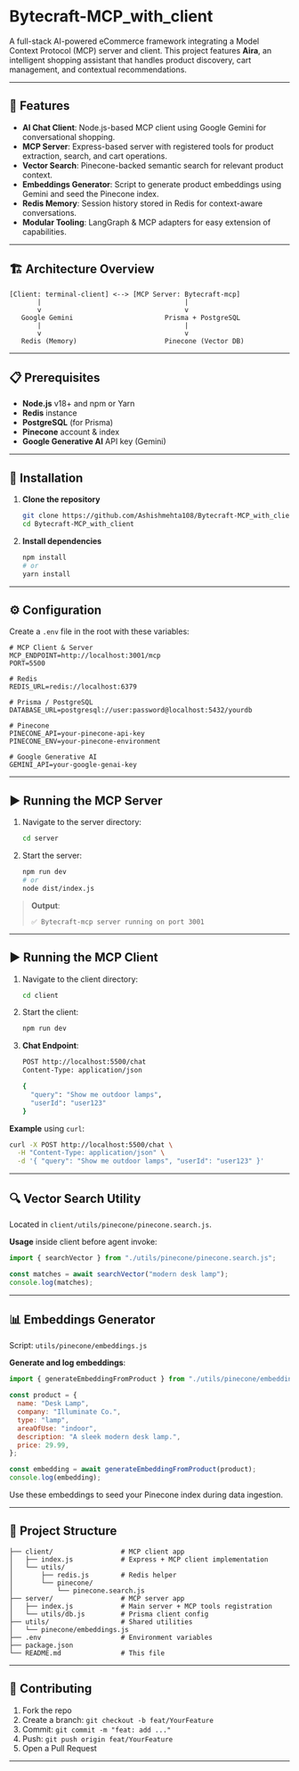 # Bytecraft-MCP_with_client

A full-stack AI-powered eCommerce framework integrating a Model Context Protocol (MCP) server and client. This project features **Aira**, an intelligent shopping assistant that handles product discovery, cart management, and contextual recommendations.

---

## 🚀 Features

- **AI Chat Client**: Node.js-based MCP client using Google Gemini for conversational shopping.
- **MCP Server**: Express-based server with registered tools for product extraction, search, and cart operations.
- **Vector Search**: Pinecone-backed semantic search for relevant product context.
- **Embeddings Generator**: Script to generate product embeddings using Gemini and seed the Pinecone index.
- **Redis Memory**: Session history stored in Redis for context-aware conversations.
- **Modular Tooling**: LangGraph & MCP adapters for easy extension of capabilities.

---

## 🏗 Architecture Overview

```
[Client: terminal-client] <--> [MCP Server: Bytecraft-mcp]
       |                                    |
       v                                    v
   Google Gemini                       Prisma + PostgreSQL
       |                                    |
       v                                    v
   Redis (Memory)                      Pinecone (Vector DB)
```

---

## 📋 Prerequisites

- **Node.js** v18+ and npm or Yarn
- **Redis** instance
- **PostgreSQL** (for Prisma)
- **Pinecone** account & index
- **Google Generative AI** API key (Gemini)

---

## 🔧 Installation

1. **Clone the repository**

   ```bash
   git clone https://github.com/Ashishmehta108/Bytecraft-MCP_with_client.git
   cd Bytecraft-MCP_with_client
   ```

2. **Install dependencies**

   ```bash
   npm install
   # or
   yarn install
   ```

---

## ⚙ Configuration

Create a `.env` file in the root with these variables:

```env
# MCP Client & Server
MCP_ENDPOINT=http://localhost:3001/mcp
PORT=5500

# Redis
REDIS_URL=redis://localhost:6379

# Prisma / PostgreSQL
DATABASE_URL=postgresql://user:password@localhost:5432/yourdb

# Pinecone
PINECONE_API=your-pinecone-api-key
PINECONE_ENV=your-pinecone-environment

# Google Generative AI
GEMINI_API=your-google-genai-key
```

---

## ▶️ Running the MCP Server

1. Navigate to the server directory:

   ```bash
   cd server
   ```

2. Start the server:

   ```bash
   npm run dev
   # or
   node dist/index.js
   ```

> **Output**:
>
> ```
> ✅ Bytecraft-mcp server running on port 3001
> ```

---

## ▶️ Running the MCP Client

1. Navigate to the client directory:

   ```bash
   cd client
   ```

2. Start the client:

   ```bash
   npm run dev
   ```

3. **Chat Endpoint**:

   ```bash
   POST http://localhost:5500/chat
   Content-Type: application/json

   {
     "query": "Show me outdoor lamps",
     "userId": "user123"
   }
   ```

**Example** using `curl`:

```bash
curl -X POST http://localhost:5500/chat \
  -H "Content-Type: application/json" \
  -d '{ "query": "Show me outdoor lamps", "userId": "user123" }'
```

---

## 🔍 Vector Search Utility

Located in `client/utils/pinecone/pinecone.search.js`.

**Usage** inside client before agent invoke:

```js
import { searchVector } from "./utils/pinecone/pinecone.search.js";

const matches = await searchVector("modern desk lamp");
console.log(matches);
```

---

## 📊 Embeddings Generator

Script: `utils/pinecone/embeddings.js`

**Generate and log embeddings**:

```js
import { generateEmbeddingFromProduct } from "./utils/pinecone/embeddings.js";

const product = {
  name: "Desk Lamp",
  company: "Illuminate Co.",
  type: "lamp",
  areaOfUse: "indoor",
  description: "A sleek modern desk lamp.",
  price: 29.99,
};

const embedding = await generateEmbeddingFromProduct(product);
console.log(embedding);
```

Use these embeddings to seed your Pinecone index during data ingestion.

---

## 📂 Project Structure

```
├── client/                 # MCP client app
│   ├── index.js            # Express + MCP client implementation
│   └── utils/
│       ├── redis.js        # Redis helper
│       └── pinecone/
│           └── pinecone.search.js
├── server/                 # MCP server app
│   ├── index.js            # Main server + MCP tools registration
│   └── utils/db.js         # Prisma client config
├── utils/                  # Shared utilities
│   └── pinecone/embeddings.js
├── .env                    # Environment variables
├── package.json
└── README.md               # This file
```

---

## 🤝 Contributing

1. Fork the repo
2. Create a branch: `git checkout -b feat/YourFeature`
3. Commit: `git commit -m "feat: add ..."`
4. Push: `git push origin feat/YourFeature`
5. Open a Pull Request

---

